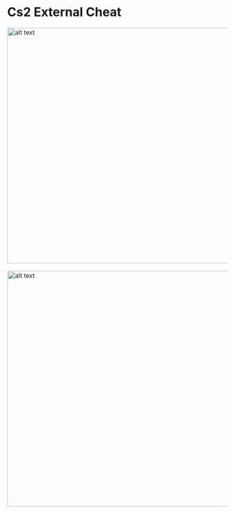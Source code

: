 # Cs2 External Cheat

<img src="https://i.hizliresim.com/sw0kdhk.png" alt="alt text" width="960" height="540"> <br><br>
<img src="https://i.hizliresim.com/qwrxsgz.png" alt="alt text" width="960" height="540"> 

